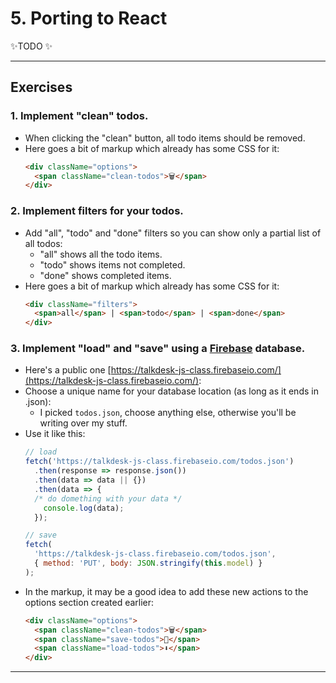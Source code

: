 # 5. Porting to React

✨TODO ✨

---

## Exercises
### 1. Implement "clean" todos.
  - When clicking the "clean" button, all todo items should be removed.
  - Here goes a bit of markup which already has some CSS for it:
    ```html
    <div className="options">
      <span className="clean-todos">🗑</span>
    </div>
    ```

### 2. Implement filters for your todos.
  - Add "all", "todo" and "done" filters so you can show only a partial list of all todos:
      - "all" shows all the todo items.
      - "todo" shows items not completed.
      - "done" shows completed items.
  - Here goes a bit of markup which already has some CSS for it:
    ```html
    <div className="filters">
      <span>all</span> | <span>todo</span> | <span>done</span>
    </div>
    ```

### 3. Implement "load" and "save" using a [Firebase](https://firebase.google.com/) database.
  - Here's a public one [https://talkdesk-js-class.firebaseio.com/](https://talkdesk-js-class.firebaseio.com/):
  - Choose a unique name for your database location (as long as it ends in .json):
    - I picked `todos.json`, choose anything else, otherwise you'll be writing over my stuff.
  - Use it like this:
    ```js
    // load
    fetch('https://talkdesk-js-class.firebaseio.com/todos.json')
      .then(response => response.json())
      .then(data => data || {})
      .then(data => {
      /* do domething with your data */
        console.log(data);
      });

    // save
    fetch(
      'https://talkdesk-js-class.firebaseio.com/todos.json',
      { method: 'PUT', body: JSON.stringify(this.model) }
    );
  - In the markup, it may be a good idea to add these new actions to the options section created earlier:
    ```html
    <div className="options">
      <span className="clean-todos">🗑</span>
      <span className="save-todos">🚀</span>
      <span className="load-todos">⬇</span>
    </div>
    ```

---
